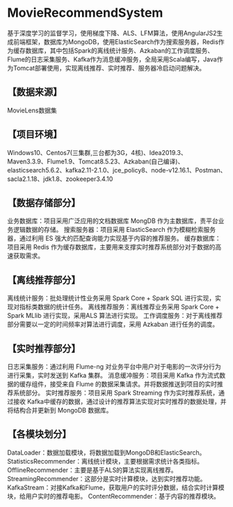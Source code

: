 # MovieRecommendSystem
基于深度学习的监督学习，使用梯度下降、ALS、LFM算法，使用AngularJS2生成前端框架，数据库为MongoDB，使用ElasticSearch作为搜索服务器，Redis作为缓存数据库，其中包括Spark的离线统计服务、Azkaban的工作调度服务、Flume的日志采集服务、Kafka作为消息缓冲服务，全局采用Scala编写，Java作为Tomcat部署使用，实现离线推荐、实时推荐、服务器冷启动问题解决。
## 【数据来源】
MovieLens数据集
## 【项目环境】
Windows10、Centos7(三集群,三台都为3G，4核)、Idea2019.3、Maven3.3.9、Flume1.9、Tomcat8.5.23、Azkaban(自己编译)、elasticsearch5.6.2、kafka2.11-2.1.0、jce_policy8、node-v12.16.1、Postman、sacla2.1.18、jdk1.8、zookeeper3.4.10
## 【数据存储部分】 
业务数据库：项目采用广泛应用的文档数据库 MongDB 作为主数据库，责平台业务逻辑数据的存储。
搜索服务器：项目采用 ElasticSearch 作为模糊检索服务器，通过利用 ES 强大的匹配查询能力实现基于内容的推荐服务。 
缓存数据库：项目采用 Redis 作为缓存数据库，主要用来支撑实时推荐系统部分对于数据的高速获取需求。 
## 【离线推荐部分】 
离线统计服务：批处理统计性业务采用 Spark Core + Spark SQL 进行实现，实现对指标类数据的统计任务。 
离线推荐服务：离线推荐业务采用 Spark Core + Spark MLlib 进行实现，采用ALS 算法进行实现。 
工作调度服务：对于离线推荐部分需要以一定的时间频率对算法进行调度，采用 Azkaban 进行任务的调度。 
## 【实时推荐部分】 
日志采集服务：通过利用 Flume-ng 对业务平台中用户对于电影的一次评分行为进行采集，实时发送到 Kafka 集群。 
消息缓冲服务：项目采用 Kafka 作为流式数据的缓存组件，接受来自 Flume 的数据采集请求。并将数据推送到项目的实时推荐系统部分。 
实时推荐服务：项目采用 Spark Streaming 作为实时推荐系统，通过接收 Kafka中缓存的数据，通过设计的推荐算法实现对实时推荐的数据处理，并将结构合并更新到 MongoDB 数据库。 
## 【各模块划分】
DataLoader：数据加载模块，将数据加载到MongoDB和ElasticSearch。
StatisticsRecommender：离线统计模块，主要根据需求统计各类指标。
OfflineRecommender：主要是基于ALS的算法实现离线推荐。
StreamingRecommender：这部分是实时计算模块，达到实时推荐功能。
KafkaStream：对接Kafka和Flume，获取用户的实时评分数据，结合实时计算模块，给用户实时的推荐电影。
ContentRecommender：基于内容的推荐模块。
